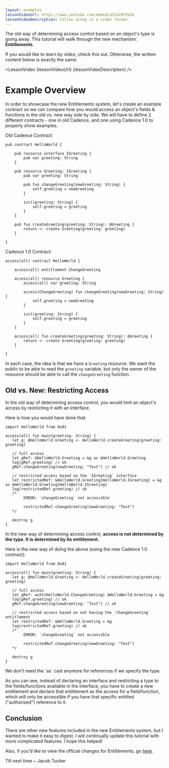 ```yaml
---
layout: examples
lessonVideoUrl: https://www.youtube.com/embed/aZ1aCBtPpXo
lessonVideoDescription: Follow along in a video format.
---
```


<script>
  import Notice from '$lib/components/atoms/Notice.svelte';  
  import LessonVideo from '$lib/components/atoms/LessonVideo.svelte';   
</script>

The old way of determining access control based on an object's type is going away. This tutorial will walk through the new mechanism: **Entitlements**.

If you would like to learn by video, check this out. Otherwise, the written content below is exactly the same.

<LessonVideo {lessonVideoUrl} {lessonVideoDescription} />

# Example Overview

In order to showcase the new Entitlements system, let's create an example contract so we can compare how you would access an object's fields & functions in the old vs. new way side by side. We will have to define 2 different contracts - one in old Cadence, and one using Cadence 1.0 to properly show examples.

Old Cadence Contract:
```cadence
pub contract HelloWorld {

    pub resource interface IGreeting {
        pub var greeting: String
    }

    pub resource Greeting: IGreeting {
        pub var greeting: String

        pub fun changeGreeting(newGreeting: String) {
            self.greeting = newGreeting
        }

        init(greeting: String) {
            self.greeting = greeting
        }
    }

    pub fun createGreeting(greeting: String): @Greeting {
        return <- create Greeting(greeting: greeting)
    }

}
```

Cadence 1.0 Contract:
```cadence
access(all) contract HelloWorld {

    access(all) entitlement ChangeGreeting

    access(all) resource Greeting {
        access(all) var greeting: String

        access(ChangeGreeting) fun changeGreeting(newGreeting: String) {
            self.greeting = newGreeting
        }

        init(greeting: String) {
            self.greeting = greeting
        }
    }

    access(all) fun createGreeting(greeting: String): @Greeting {
        return <- create Greeting(greeting: greeting)
    }

}
```

In each case, the idea is that we have a `Greeting` resource. We want the public to be able to read the `greeting` variable, but only the owner of the resource should be able to call the `changeGreeting` function.

## Old vs. New: Restricting Access

In the old way of determining access control, you would limit an object's access by restricting it with an interface.

Here is how you would have done that:
```cadence
import HelloWorld from 0x01

access(all) fun main(greeting: String) {
   let g: @HelloWorld.Greeting <- HelloWorld.createGreeting(greeting: greeting)

   // full access
   let gRef: &HelloWorld.Greeting = &g as &HelloWorld.Greeting
   log(gRef.greeting) // ok
   gRef.changeGreeting(newGreeting: "Test") // ok

   // restricted access based on the `IGreeting` interface
   let restrictedRef: &HelloWorld.Greeting{HelloWorld.IGreeting} = &g as &HelloWorld.Greeting{HelloWorld.IGreeting}
   log(restrictedRef.greeting) // ok
   /*
        ERROR: `changeGreeting` not accessible

        restrictedRef.changeGreeting(newGreeting: "Test")
   */

   destroy g
}
```

In the new way of determining access control, **access is not determined by the type. It is determined by its entitlement.**

Here is the new way of doing the above (using the new Cadence 1.0 contract):
```cadence
import HelloWorld from 0x01

access(all) fun main(greeting: String) {
   let g: @HelloWorld.Greeting <- HelloWorld.createGreeting(greeting: greeting)

   // full access
   let gRef: auth(HelloWorld.ChangeGreeting) &HelloWorld.Greeting = &g
   log(gRef.greeting) // ok
   gRef.changeGreeting(newGreeting: "Test") // ok

   // restricted access based on not having the `ChangeGreeting` entitlement
   let restrictedRef: &HelloWorld.Greeting = &g
   log(restrictedRef.greeting) // ok
   /*
        ERROR: `changeGreeting` not accessible

        restrictedRef.changeGreeting(newGreeting: "Test")
   */

   destroy g
}
```

<Notice type="note">
    We don't need the `as` cast anymore for references if we specify the type.
</Notice>

As you can see, instead of declaring an interface and restricting a type to the fields/functions available in the interface, you have to create a new entitlement and declare that entitlement as the access for a field/function, which will only be accessible if you have that specific entitled ("authorized") reference to it.

## Conclusion

There are other new features included in the new Entitlements system, but I wanted to make it easy to digest. I will continually update this tutorial with more complicated features. I hope this helped!

Also, if you'd like to view the official changes for Entitlements, go <a href="https://forum.flow.com/t/update-on-cadence-1-0/5197#entitlements-and-safe-down-casting-40">here</a>.

Till next time ~ Jacob Tucker